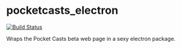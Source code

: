 # pocketcasts_electron 

[![Build Status](https://travis-ci.org/davegallant/pocketcasts_electron.svg?branch=master)](https://travis-ci.org/davegallant/pocketcasts_electron)

Wraps the Pocket Casts beta web page in a sexy electron package.
